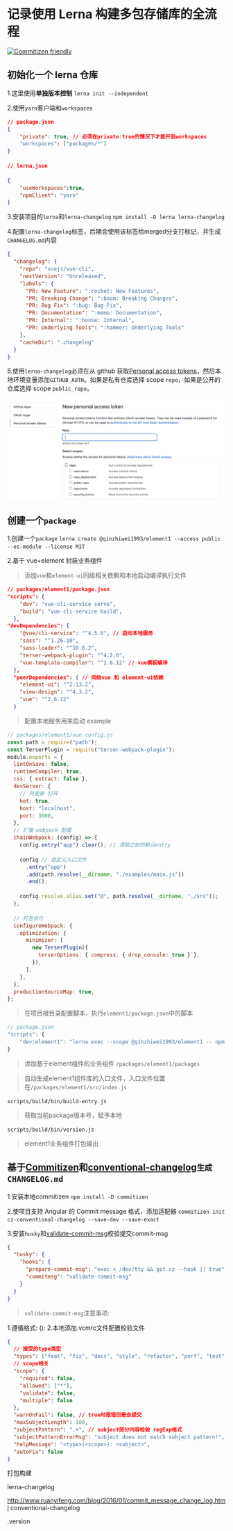 

# 记录使用 Lerna 构建多包存储库的全流程

[![Commitizen friendly](https://img.shields.io/badge/commitizen-friendly-brightgreen.svg)](http://commitizen.github.io/cz-cli/)


## 初始化一个 lerna 仓库

1.这里使用**单独版本控制**
`lerna init --independent`

2.使用`yarn`客户端和`workspaces`

```json
// package.json
{
    "private": true, // 必须在private:true的情况下才能开启workspaces
    "workspaces": ["packages/*"]
}

// lerna.json

{
    "useWorkspaces":true,
    "npmClient": "yarn"
}
```

3.安装项目的`lerna`和`lerna-changelog`
`npm install -D lerna lerna-changelog`

4.配置`lerna-changelog`标签，后期会使用该标签给merged分支打标记，并生成`CHANGELOG.md`内容

```json
{
  "changelog": {
    "repo": "vuejs/vue-cli",
    "nextVersion": "Unreleased",
    "labels": {
      "PR: New Feature": ":rocket: New Features",
      "PR: Breaking Change": ":boom: Breaking Changes",
      "PR: Bug Fix": ":bug: Bug Fix",
      "PR: Documentation": ":memo: Documentation",
      "PR: Internal": ":house: Internal",
      "PR: Underlying Tools": ":hammer: Underlying Tools"
    },
    "cacheDir": ".changelog"
  }
}
```

5.使用`lerna-changelog`必须在从 github 获取[Personal access tokens](https://github.com/settings/tokens)，然后本地环境变量添加`GITHUB_AUTH`。如果是私有仓库选择 scope `repo`，如果是公开的仓库选择 scope `public_repo`。

![personal access tokens](./images/WX20200915-104411@2x.png)

## 创建一个`package`

1.创建一个`package`
`lerna create @qinzhiwei1993/element1 --access public --es-module --license MIT`

2.基于 vue+element 封装业务组件

> 添加`vue`和`element-ui`同级相关依赖和本地启动编译执行文件

```json
// packages/element1/package.json
"scripts": {
    "dev": "vue-cli-service serve",
    "build": "vue-cli-service build",
  },
"devDependencies": {
    "@vue/cli-service": "^4.5.6", // 启动本地服务
    "sass": "^1.26.10",
    "sass-loader": "^10.0.2",
    "terser-webpack-plugin": "^4.2.0",
    "vue-template-compiler": "^2.6.12" // vue模板编译
  },
  "peerDependencies": { // 同级vue 和 element-ui依赖
    "element-ui": "^2.13.2",
    "view-design": "^4.3.2",
    "vue": "^2.6.12"
  }
```

> 配置本地服务用来启动 example

```javascript
// packages/element1/vue.config.js
const path = require("path");
const TerserPlugin = require("terser-webpack-plugin");
module.exports = {
  lintOnSave: false,
  runtimeCompiler: true,
  css: { extract: false },
  devServer: {
    // 热更新 打开
    hot: true,
    host: "localhost",
    port: 3008,
  },
  // 扩展 webpack 配置
  chainWebpack: (config) => {
    config.entry("app").clear(); // 清除之前的默认entry

    config // 自定义入口文件
      .entry("app")
      .add(path.resolve(__dirname, "./examples/main.js"))
      .end();

    config.resolve.alias.set("@", path.resolve(__dirname, "./src"));
  },

  // 打包优化
  configureWebpack: {
    optimization: {
      minimizer: [
        new TerserPlugin({
          terserOptions: { compress: { drop_console: true } },
        }),
      ],
    },
  },
  productionSourceMap: true,
};
```

> 在项目根目录配置脚本，执行`element1/package.json`中的脚本

```javascript
// package.json
"scripts": {
    "dev:element1": "lerna exec --scope @qinzhiwei1993/element1 -- npm run dev"
}

```

> 添加基于element组件的业务组件 `/packages/element1/packages`

> 自动生成element1组件库的入口文件，入口文件位置在`/packages/element1/src/index.js`

`scripts/build/bin/build-entry.js`

> 获取当前package版本号，赋予本地

`scripts/build/bin/version.js`

> element1业务组件打包输出




## 基于[Commitizen](https://github.com/commitizen/cz-cli)和[conventional-changelog](https://github.com/ajoslin/conventional-changelog)`生成CHANGELOG.md`

1.安装本地commitizen
`npm install -D commitizen`

2.使项目支持 Angular 的 Commit message 格式，添加适配器
`commitizen init cz-conventional-changelog --save-dev --save-exact`

3.安装`husky`和[validate-commit-msg](https://github.com/conventional-changelog-archived-repos/validate-commit-msg)校验提交commit-msg

```json
{
  "husky": {
    "hooks": {
      "prepare-commit-msg": "exec < /dev/tty && git cz --hook || true", // 对git commit拦截，使项目维护人员统一使用commitizen
      "commitmsg": "validate-commit-msg"
    }
  }
}
```

> `validate-commit-msg`注意事项: 

1.遵循格式: <type>(<scope>): <subject>
2.本地添加.vcmrc文件配置校验文件
```json
{
  // 接受的type类型
  "types": ["feat", "fix", "docs", "style", "refactor", "perf", "test", "build", "ci", "chore", "revert"],
  // scope相关
  "scope": {
    "required": false,
    "allowed": ["*"],
    "validate": false,
    "multiple": false
  },
  "warnOnFail": false, // true时报错但是会提交
  "maxSubjectLength": 100,
  "subjectPattern": ".+", // subject部分内容检验 regExp格式
  "subjectPatternErrorMsg": "subject does not match subject pattern!",
  "helpMessage": "<type>(<scope>): <subject>",
  "autoFix": false
}
```



打包构建

lerna-changelog

http://www.ruanyifeng.com/blog/2016/01/commit_message_change_log.html
conventional-changelog

.version

